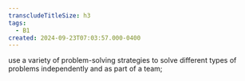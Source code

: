 ```yaml
---
transcludeTitleSize: h3
tags:
  - B1
created: 2024-09-23T07:03:57.000-0400
---
```

use a variety of problem-solving strategies to solve different types of problems independently and as part of a team;